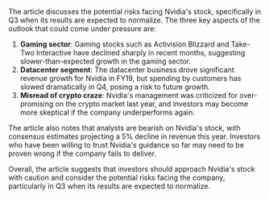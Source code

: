 The article discusses the potential risks facing Nvidia's stock, specifically in Q3 when its results are expected to normalize. The three key aspects of the outlook that could come under pressure are:

1. **Gaming sector**: Gaming stocks such as Activision Blizzard and Take-Two Interactive have declined sharply in recent months, suggesting slower-than-expected growth in the gaming sector.
2. **Datacenter segment**: The datacenter business drove significant revenue growth for Nvidia in FY19, but spending by customers has slowed dramatically in Q4, posing a risk to future growth.
3. **Misread of crypto craze**: Nvidia's management was criticized for over-promising on the crypto market last year, and investors may become more skeptical if the company underperforms again.

The article also notes that analysts are bearish on Nvidia's stock, with consensus estimates projecting a 5% decline in revenue this year. Investors who have been willing to trust Nvidia's guidance so far may need to be proven wrong if the company fails to deliver.

Overall, the article suggests that investors should approach Nvidia's stock with caution and consider the potential risks facing the company, particularly in Q3 when its results are expected to normalize.